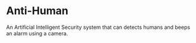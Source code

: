 # Anti-Human
An Artificial Intelligent Security system that can detects humans and beeps an alarm using a camera.
